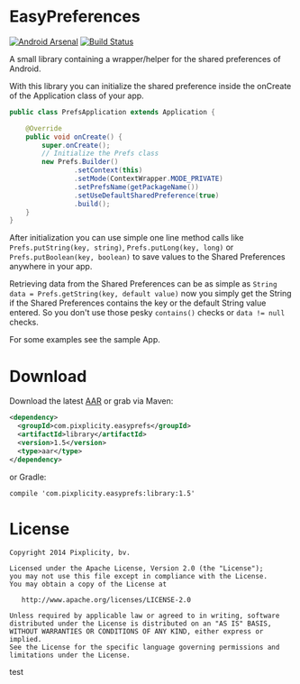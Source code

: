 EasyPreferences
===============
[![Android Arsenal](https://img.shields.io/badge/Android%20Arsenal-EasyPreferences-brightgreen.svg?style=flat)](https://android-arsenal.com/details/1/1488)
[![Build Status](https://travis-ci.org/Pixplicity/EasyPreferences.svg?branch=master)](https://travis-ci.org/Pixplicity/EasyPreferences)

A small library containing a wrapper/helper for the shared preferences of Android.

With this library you can initialize the shared preference inside the onCreate of the Application class of your app.

```Java
public class PrefsApplication extends Application {

    @Override
    public void onCreate() {
        super.onCreate();
        // Initialize the Prefs class
        new Prefs.Builder()
                .setContext(this)
                .setMode(ContextWrapper.MODE_PRIVATE)
                .setPrefsName(getPackageName())
                .setUseDefaultSharedPreference(true)
                .build();
    }
}
```

After initialization you can use simple one line method calls like `Prefs.putString(key, string)`, `Prefs.putLong(key, long)` or `Prefs.putBoolean(key, boolean)` to save values to the Shared Preferences anywhere in your app.

Retrieving data from the Shared Preferences can be as simple as `String data = Prefs.getString(key, default value)` now you simply get the String if the Shared Preferences contains the key or the default String value entered. So you don't use those pesky `contains()` checks or `data != null` checks.

For some examples see the sample App.

# Download
Download the latest [AAR](http://search.maven.org/#search|ga|1|g:"com.pixplicity.easyprefs") or grab via Maven:
```XML
<dependency>
  <groupId>com.pixplicity.easyprefs</groupId>
  <artifactId>library</artifactId>
  <version>1.5</version>
  <type>aar</type>
</dependency>
```

or Gradle:
```Gradle
compile 'com.pixplicity.easyprefs:library:1.5'
```

# License
```
Copyright 2014 Pixplicity, bv.

Licensed under the Apache License, Version 2.0 (the "License");
you may not use this file except in compliance with the License.
You may obtain a copy of the License at

   http://www.apache.org/licenses/LICENSE-2.0

Unless required by applicable law or agreed to in writing, software
distributed under the License is distributed on an "AS IS" BASIS,
WITHOUT WARRANTIES OR CONDITIONS OF ANY KIND, either express or implied.
See the License for the specific language governing permissions and
limitations under the License.
```

test
